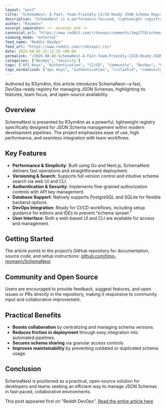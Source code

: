 ```yaml
---
layout: "post"
title: "SchemaNest: A Fast, Team-Friendly CI/CD-Ready JSON Schema Registry"
description: "SchemaNest is a performance-focused, lightweight registry for JSON Schemas supporting versioning, search, fine-grained authentication, and built-in database support. It's designed for seamless integration into CI/CD pipelines and team workflows, with web UI, CLI, and extensibility for editors and IDEs. Open source and feedback-friendly."
author: "R3ym4nn"
excerpt_separator: <!--excerpt_end-->
canonical_url: "https://www.reddit.com/r/devops/comments/1mg1fl8/schemanest_where_schemas_grow_thrive_and_scale/"
viewing_mode: "external"
feed_name: "Reddit DevOps"
feed_url: "https://www.reddit.com/r/devops/.rss"
date: 2025-08-02 21:12:15 +00:00
permalink: "/2025-08-02-SchemaNest-A-Fast-Team-Friendly-CICD-Ready-JSON-Schema-Registry.html"
categories: ["DevOps", "Security"]
tags: ["API Keys", "Authentication", "CI/CD", "Community", "DevOps", "Go", "JSON Schema", "Next.js", "PostgreSQL", "Schema Registry", "Security", "SQLite", "Team Collaboration", "Versioning"]
tags_normalized: ["api keys", "authentication", "cislashcd", "community", "devops", "go", "json schema", "nextdotjs", "postgresql", "schema registry", "security", "sqlite", "team collaboration", "versioning"]
---
```


Authored by R3ym4nn, this article introduces SchemaNest—a fast, DevOps-ready registry for managing JSON Schemas, highlighting its features, team focus, and open-source availability.<!--excerpt_end-->

## Overview

SchemaNest is presented by R3ym4nn as a powerful, lightweight registry specifically designed for JSON Schema management within modern development pipelines. The project emphasizes ease of use, high performance, and seamless integration with team workflows.

## Key Features

- **Performance & Simplicity**: Built using Go and Next.js, SchemaNest delivers fast operations and straightforward deployment.
- **Versioning & Search**: Supports full version control and intuitive schema search via web UI and CLI.
- **Authentication & Security**: Implements fine-grained authorization controls with API key management.
- **Database Support**: Natively supports PostgreSQL and SQLite for flexible backend options.
- **DevOps Integration**: Ready for CI/CD workflows, including setup guidance for editors and IDEs to prevent “schema sprawl.”
- **User Interface**: Both a web-based UI and CLI are available for access and management.

## Getting Started

The article points to the project’s GitHub repository for documentation, source code, and setup instructions: [github.com/timo-reymann/SchemaNest](https://github.com/timo-reymann/SchemaNest)

## Community and Open Source

Users are encouraged to provide feedback, suggest features, and open issues or PRs directly in the repository, making it responsive to community input and collaborative improvement.

## Practical Benefits

- **Boosts collaboration** by centralizing and managing schema versions.
- **Reduces friction in deployment** through easy integration into automated pipelines.
- **Secures schema sharing** via granular access controls.
- **Improves maintainability** by preventing outdated or duplicated schema usage.

## Conclusion

SchemaNest is positioned as a practical, open-source solution for developers and teams seeking an efficient way to manage JSON Schemas in fast-paced, collaborative environments.

This post appeared first on "Reddit DevOps". [Read the entire article here](https://www.reddit.com/r/devops/comments/1mg1fl8/schemanest_where_schemas_grow_thrive_and_scale/)
